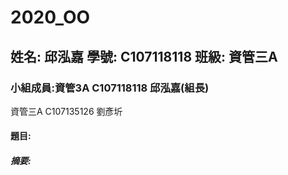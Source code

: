 # 2020_OO

## 姓名: 邱泓嘉 學號: C107118118 班級: 資管三A

### 小組成員:資管3A C107118118 邱泓嘉(組長) 
資管三A C107135126 劉彥圻

#### 題目:

##### 摘要:
